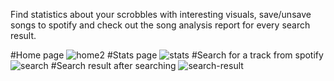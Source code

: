Find statistics about your scrobbles with interesting visuals, save/unsave songs to spotify and check out the song analysis report for every search result.

#Home page
![home2](https://user-images.githubusercontent.com/75385445/171759730-b8bea8c2-db28-4919-81f4-966d211dcea9.jpeg)
#Stats page
![stats](https://user-images.githubusercontent.com/75385445/171740548-281bf2a6-f91f-41b1-8c1d-6c30970267a5.jpeg)
#Search for a track from spotify
![search](https://user-images.githubusercontent.com/75385445/171741308-a32721f0-b434-44c9-b413-5f60cf8fbafc.png)
#Search result after searching
![search-result](https://user-images.githubusercontent.com/75385445/171740557-19c9ecbb-6971-4c97-8fb7-ac4bfc837f69.jpeg)

